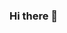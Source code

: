 ### Hi there 👋

<!--
**iamjaewoo/iamjaewoo** is a ✨ _special_ ✨ repository because its `README.md` (this file) appears on your GitHub profile.

![Python](https://img.shields.io/badge/python-3670A0?style=for-the-badge&logo=python&logoColor=ffdd54)  ![Swift](https://img.shields.io/badge/swift-F54A2A?style=for-the-badge&logo=swift&logoColor=white)  ![Xcode](https://img.shields.io/badge/Xcode-007ACC?style=for-the-badge&logo=Xcode&logoColor=white)  
